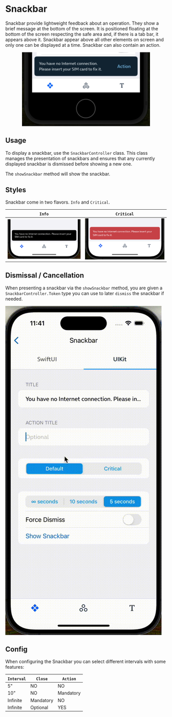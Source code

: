 #  Snackbar

Snackbar provide lightweight feedback about an operation. They show a brief message at the bottom of the screen. It is positioned floating at the bottom of the screen respecting the safe area and, if there is a tab bar, it appears above it. Snackbar appear above all other elements on screen and only one can be displayed at a time.
Snackbar can also contain an action.

<p align="center">
<img width="400" alt="portfolio_view" src="./docs/images/snackbar-action.png">
</p>

## Usage

To display a snackbar, use the `SnackbarController` class. This class manages the presentation of snackbars and ensures that any currently displayed snackbar is dismissed before showing a new one.

The `showSnackbar` method will show the snackbar. 

## Styles

Snackbar come in two flavors. `Info` and `Critical`.

| `Info`                                        | `Critical`                                        |
|-----------------------------------------------|---------------------------------------------------|
| ![Info](./docs/images/snackbar-style-info.png) | ![Info](./docs/images/snackbar-style-critical.png) |

## Dismissal / Cancellation

When presenting a snackbar via the `showSnackbar` method, you are given a `SnackbarController.Token` type you can use to later `dismiss` the snackbar if needed.

![Demo](./docs/images/snackbar-demo.gif)

## Config

When configuring the Snackbar you can select different intervals with some features:

| `Interval` |   `Close`  |  `Action`  |
|------------|------------|------------|
|     5"     |     NO     |     NO     |
|     10"    |     NO     |  Mandatory |
|  Infinite  |  Mandatory |     NO     |
|  Infinite  |  Optional  |    YES     |
